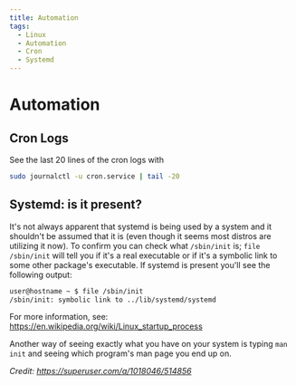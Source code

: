 ```yaml
---
title: Automation
tags:
  - Linux
  - Automation
  - Cron
  - Systemd
---
```

# Automation

## Cron Logs

See the last 20 lines of the cron logs with

```bash
sudo journalctl -u cron.service | tail -20
```

## Systemd: is it present?

It's not always apparent that systemd is being used by a system and it shouldn't be assumed that it is (even though it seems most distros are utilizing it now). To confirm you can check what `/sbin/init` is; `file /sbin/init` will tell you if it's a real executable or if it's a symbolic link to some other package's executable. If systemd is present you'll see the following output:

```bash
user@hostname ~ $ file /sbin/init
/sbin/init: symbolic link to ../lib/systemd/systemd
```

For more information, see: <https://en.wikipedia.org/wiki/Linux_startup_process>

Another way of seeing exactly what you have on your system is typing `man init` and seeing which program's man page you end up on.

*Credit: <https://superuser.com/a/1018046/514856>*


